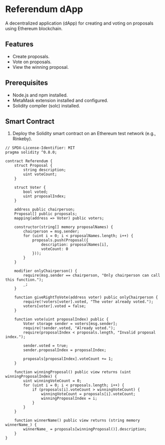 # Referendum dApp

A decentralized application (dApp) for creating and voting on proposals using Ethereum blockchain.

## Features
- Create proposals.
- Vote on proposals.
- View the winning proposal.

## Prerequisites

- Node.js and npm installed.
- MetaMask extension installed and configured.
- Solidity compiler (solc) installed.

## Smart Contract

1. Deploy the Solidity smart contract on an Ethereum test network (e.g., Rinkeby).

```solidity
// SPDX-License-Identifier: MIT
pragma solidity ^0.8.0;

contract Referendum {
    struct Proposal {
        string description;
        uint voteCount;
    }

    struct Voter {
        bool voted;
        uint proposalIndex;
    }

    address public chairperson;
    Proposal[] public proposals;
    mapping(address => Voter) public voters;

    constructor(string[] memory proposalNames) {
        chairperson = msg.sender;
        for (uint i = 0; i < proposalNames.length; i++) {
            proposals.push(Proposal({
                description: proposalNames[i],
                voteCount: 0
            }));
        }
    }

    modifier onlyChairperson() {
        require(msg.sender == chairperson, "Only chairperson can call this function.");
        _;
    }

    function giveRightToVote(address voter) public onlyChairperson {
        require(!voters[voter].voted, "The voter already voted.");
        voters[voter].voted = false;
    }

    function vote(uint proposalIndex) public {
        Voter storage sender = voters[msg.sender];
        require(!sender.voted, "Already voted.");
        require(proposalIndex < proposals.length, "Invalid proposal index.");
        
        sender.voted = true;
        sender.proposalIndex = proposalIndex;

        proposals[proposalIndex].voteCount += 1;
    }

    function winningProposal() public view returns (uint winningProposalIndex) {
        uint winningVoteCount = 0;
        for (uint i = 0; i < proposals.length; i++) {
            if (proposals[i].voteCount > winningVoteCount) {
                winningVoteCount = proposals[i].voteCount;
                winningProposalIndex = i;
            }
        }
    }

    function winnerName() public view returns (string memory winnerName_) {
        winnerName_ = proposals[winningProposal()].description;
    }
}
